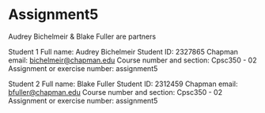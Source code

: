 # Assignment5

Audrey Bichelmeir & Blake Fuller are partners

Student 1
Full name: Audrey Bichelmeir
Student ID: 2327865
Chapman email: bichelmeir@chapman.edu
Course number and section: Cpsc350 - 02
Assignment or exercise number: assignment5

Student 2
Full name: Blake Fuller
Student ID: 2312459
Chapman email: bfuller@chapman.edu
Course number and section: Cpsc350 - 02
Assignment or exercise number: assignment5
